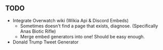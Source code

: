 **TODO** 
-
- Integrate Overwatch wiki (Wikia Api & Discord Embeds)
    - Sometimes doesn't find a page that exists, diagnose. (Specifically Anas Biotic Rifle)
    - Merge embed generators into one! Should be easy enough.
- Donald Trump Tweet Generator